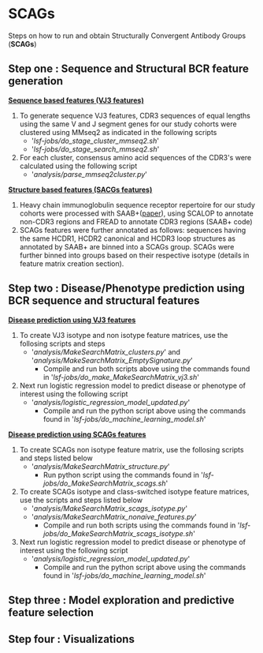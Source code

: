 # SCAGs
Steps on how to run and obtain Structurally Convergent Antibody Groups (**SCAGs**)

## Step one : Sequence and Structural BCR feature generation
<ins> **Sequence based features (VJ3 features)**</ins>
1. To generate sequence VJ3 features, CDR3 sequences of equal lengths using the same V and J segment genes for our study cohorts were clustered using MMseq2 as indicated in the following scripts
    - '_lsf-jobs/do_stage_cluster_mmseq2.sh_'
    - '_lsf-jobs/do_stage_search_mmseq2.sh_'
3. For each cluster, consensus amino acid sequences of the CDR3's were calculated using the following script
    - '_analysis/parse_mmseq2cluster.py_'
   
<ins> **Structure based features (SACGs features)**</ins>
1. Heavy chain immunoglobulin sequence receptor repertoire for our study cohorts were processed with SAAB+([paper](https://pubmed.ncbi.nlm.nih.gov/20034110/)), using SCALOP to annotate non-CDR3 regions and FREAD to annotate CDR3 regions (SAAB+ code)
2. SCAGs features were further annotated as follows: sequences having the same HCDR1, HCDR2 canonical and HCDR3 loop structures as annotated by SAAB+ are binned into a SCAGs group. SCAGs were further binned into groups based on their respective isotype (details in feature matrix creation section).

## Step two : Disease/Phenotype prediction using BCR sequence and structural features
<ins> **Disease prediction using VJ3 features**</ins>
1. To create VJ3 isotype and non isotype feature matrices, use the follosing scripts and steps
    - '_analysis/MakeSearchMatrix_clusters.py_' and '_analysis/MakeSearchMatrix_EmptySignature.py_'
        - Compile and run both scripts above using the commands found in '_lsf-jobs/do_make_MakeSearchMatrix_vj3.sh_'
2. Next run logistic regression model to predict disease or phenotype of interest using the following script
    - '_analysis/logistic_regression_model_updated.py_'
         - Compile and run the python script above using the commands found in '_lsf-jobs/do_machine_learning_model.sh_'

<ins> **Disease prediction using SCAGs features**</ins>
1. To create SCAGs non isotype feature matrix, use the follosing scripts and steps listed below
     - '_analysis/MakeSearchMatrix_structure.py_'
          - Run python script using the commands found in '_lsf-jobs/do_MakeSearchMatrix_scags.sh_'
2. To create SCAGs isotype and class-switched isotype feature matrices, use the scripts and steps listed below
    - '_analysis/MakeSearchMatrix_scags_isotype.py_'
    - '_analysis/MakeSearchMatrix_nonaive_features.py_'
         - Compile and run both scripts using the commands found in '_lsf-jobs/do_MakeSearchMatrix_scags_isotype.sh_'
3. Next run logistic regression model to predict disease or phenotype of interest using the following script
    - '_analysis/logistic_regression_model_updated.py_'
         - Compile and run the python script above using the commands found in '_lsf-jobs/do_machine_learning_model.sh_'

## Step three : Model exploration and predictive feature selection

## Step four : Visualizations

   
